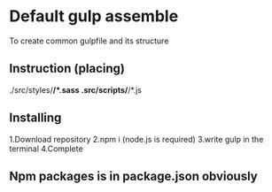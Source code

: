 # Default gulp assemble

To create common gulpfile and its structure

## Instruction (placing)

./src/styles/**/\*.sass
.src/scripts/**/\*.js

## Installing

1.Download repository
2.npm i (node.js is required)
3.write gulp in the terminal
4.Complete

## Npm packages is in package.json obviously
